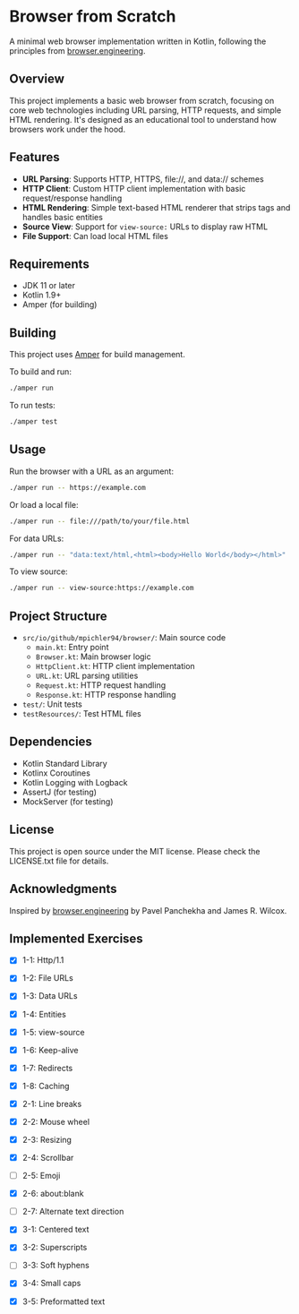 # Browser from Scratch

A minimal web browser implementation written in Kotlin, following the principles
from [browser.engineering](https://browser.engineering).

## Overview

This project implements a basic web browser from scratch, focusing on core web technologies including URL parsing, HTTP
requests, and simple HTML rendering. It's designed as an educational tool to understand how browsers work under the
hood.

## Features

- **URL Parsing**: Supports HTTP, HTTPS, file://, and data:// schemes
- **HTTP Client**: Custom HTTP client implementation with basic request/response handling
- **HTML Rendering**: Simple text-based HTML renderer that strips tags and handles basic entities
- **Source View**: Support for `view-source:` URLs to display raw HTML
- **File Support**: Can load local HTML files

## Requirements

- JDK 11 or later
- Kotlin 1.9+
- Amper (for building)

## Building

This project uses [Amper](https://github.com/JetBrains/Amper) for build management.

To build and run:

```bash
./amper run
```

To run tests:

```bash
./amper test
```

## Usage

Run the browser with a URL as an argument:

```bash
./amper run -- https://example.com
```

Or load a local file:

```bash
./amper run -- file:///path/to/your/file.html
```

For data URLs:

```bash
./amper run -- "data:text/html,<html><body>Hello World</body></html>"
```

To view source:

```bash
./amper run -- view-source:https://example.com
```

## Project Structure

- `src/io/github/mpichler94/browser/`: Main source code
    - `main.kt`: Entry point
    - `Browser.kt`: Main browser logic
    - `HttpClient.kt`: HTTP client implementation
    - `URL.kt`: URL parsing utilities
    - `Request.kt`: HTTP request handling
    - `Response.kt`: HTTP response handling
- `test/`: Unit tests
- `testResources/`: Test HTML files

## Dependencies

- Kotlin Standard Library
- Kotlinx Coroutines
- Kotlin Logging with Logback
- AssertJ (for testing)
- MockServer (for testing)

## License

This project is open source under the MIT license. Please check the LICENSE.txt file for details.

## Acknowledgments

Inspired by [browser.engineering](https://browser.engineering) by Pavel Panchekha and James R. Wilcox.

## Implemented Exercises

- [x] 1-1: Http/1.1
- [x] 1-2: File URLs
- [x] 1-3: Data URLs
- [x] 1-4: Entities
- [x] 1-5: view-source
- [x] 1-6: Keep-alive
- [x] 1-7: Redirects
- [x] 1-8: Caching
- [x] 2-1: Line breaks
- [x] 2-2: Mouse wheel
- [x] 2-3: Resizing
- [x] 2-4: Scrollbar
- [ ] 2-5: Emoji
- [x] 2-6: about:blank
- [ ] 2-7: Alternate text direction
- [x] 3-1: Centered text
- [x] 3-2: Superscripts
- [ ] 3-3: Soft hyphens
- [x] 3-4: Small caps
- [x] 3-5: Preformatted text

